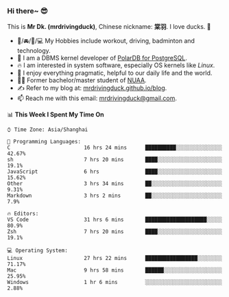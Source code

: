 ### Hi there~ 😎

This is **Mr Dk. (mrdrivingduck)**, Chinese nickname: **棠羽**. I love ducks. 🦆

- 💪/🚘/🏸/💻 My Hobbies include workout, driving, badminton and technology.
- 🍊 I am a DBMS kernel developer of [PolarDB for PostgreSQL](https://github.com/ApsaraDB/PolarDB-for-PostgreSQL).
- 🔥 I am interested in system software, especially OS kernels like *Linux*.
- 🔧 I enjoy everything pragmatic, helpful to our daily life and the world.
- 👨‍🎓 Former bachelor/master student of [NUAA](https://en.wikipedia.org/wiki/Nanjing_University_of_Aeronautics_and_Astronautics).
- ✍ Refer to my blog at: [mrdrivingduck.github.io/blog](https://www.mrdrivingduck.cn/blog/#/).
- 📫 Reach me with this email: [mrdrivingduck@gmail.com](mailto:mrdrivingduck@gmail.com).

<!--START_SECTION:waka-->
📊 **This Week I Spent My Time On** 

```text
⌚︎ Time Zone: Asia/Shanghai

💬 Programming Languages: 
C                        16 hrs 24 mins      ██████████░░░░░░░░░░░░░░░   42.67% 
sh                       7 hrs 20 mins       ████░░░░░░░░░░░░░░░░░░░░░   19.1% 
JavaScript               6 hrs               ████░░░░░░░░░░░░░░░░░░░░░   15.62% 
Other                    3 hrs 34 mins       ██░░░░░░░░░░░░░░░░░░░░░░░   9.31% 
Markdown                 3 hrs 2 mins        ██░░░░░░░░░░░░░░░░░░░░░░░   7.9%

🔥 Editors: 
VS Code                  31 hrs 6 mins       ████████████████████░░░░░   80.9% 
Zsh                      7 hrs 20 mins       ████░░░░░░░░░░░░░░░░░░░░░   19.1%

💻 Operating System: 
Linux                    27 hrs 22 mins      █████████████████░░░░░░░░   71.17% 
Mac                      9 hrs 58 mins       ██████░░░░░░░░░░░░░░░░░░░   25.95% 
Windows                  1 hr 6 mins         ░░░░░░░░░░░░░░░░░░░░░░░░░   2.88%

```


<!--END_SECTION:waka-->

<!-- ![Mr Dk.'s GitHub Stats](https://github-readme-stats.vercel.app/api?username=mrdrivingduck&count_private&show_icons=true&theme=buefy) -->

<!-- ![Most Used Languages](https://github-readme-stats.vercel.app/api/top-langs/?username=mrdrivingduck&exclude_repo=mips32-CPU,snort-tcp-socket&theme=buefy&layout=compact&langs_count=10) -->


<!--
**mrdrivingduck/mrdrivingduck** is a ✨ _special_ ✨ repository because its `README.md` (this file) appears on your GitHub profile.

Here are some ideas to get you started:

- 🔭 I’m currently working on ...
- 🌱 I’m currently learning ...
- 👯 I’m looking to collaborate on ...
- 🤔 I’m looking for help with ...
- 💬 Ask me about ...
- 📫 How to reach me: ...
- 😄 Pronouns: ...
- ⚡ Fun fact: ...
-->
